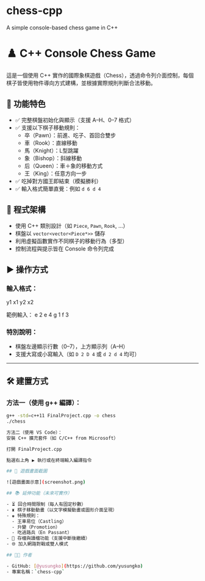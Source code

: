 # chess-cpp
A simple console-based chess game in C++
# ♟️ C++ Console Chess Game

這是一個使用 C++ 實作的國際象棋遊戲（Chess），透過命令列介面控制，每個棋子皆使用物件導向方式建構，並根據實際規則判斷合法移動。

## 📌 功能特色

- ✅ 完整棋盤初始化與顯示（支援 A–H、0–7 格式）
- ✅ 支援以下棋子移動規則：
  - 卒（Pawn）：前進、吃子、首回合雙步
  - 車（Rook）：直線移動
  - 馬（Knight）：L型跳躍
  - 象（Bishop）：斜線移動
  - 后（Queen）：車＋象的移動方式
  - 王（King）：任意方向一步
- ✅ 吃掉對方國王即結束（模擬勝利）
- ✅ 輸入格式簡單直覺：例如 `d 6 d 4`

## 🧱 程式架構

- 使用 C++ 類別設計（如 `Piece`, `Pawn`, `Rook`, ...）
- 棋盤以 `vector<vector<Piece*>>` 儲存
- 利用虛擬函數實作不同棋子的移動行為（多型）
- 控制流程與提示皆在 Console 命令列完成

## ▶️ 操作方式

### 輸入格式：
y1 x1 y2 x2

範例輸入：
e 2 e 4
g 1 f 3

### 特別說明：

- 棋盤左邊顯示行數（0–7），上方顯示列（A–H）
- 支援大寫或小寫輸入（如 `D 2 D 4` 或 `d 2 d 4` 均可）

---

## 🛠️ 建置方式

### 方法一（使用 g++ 編譯）：

```bash
g++ -std=c++11 FinalProject.cpp -o chess
./chess

方法二（使用 VS Code）：
安裝 C++ 擴充套件（如 C/C++ from Microsoft）

打開 FinalProject.cpp

點選右上角 ▶️ 執行或在終端輸入編譯指令

## 📸 遊戲畫面截圖

![遊戲畫面示意](screenshot.png)

## 📚 延伸功能（未來可實作）

- ⏳ 回合時間限制（每人有固定秒數）
- ♜ 棋子移動動畫（以文字模擬動畫或圖形介面呈現）
- ♚ 特殊規則：
  - 王車易位（Castling）
  - 升變（Promotion）
  - 吃過路兵（En Passant）
- 💾 存檔與讀檔功能（支援中斷後繼續）
- 🌐 加入網路對戰或雙人模式

## 🧑‍💻 作者

- GitHub: [@yusungko](https://github.com/yusungko)
- 專案名稱：`chess-cpp`